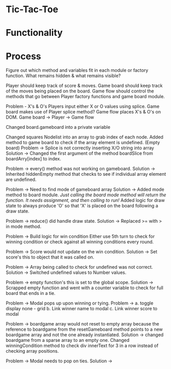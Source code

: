 # Tic-Tac-Toe

# Functionality

# Process
Figure out which method and variables fit in each module or factory function.
What remains hidden & what remains visible?

Player should keep track of score & moves.
Game board should keep track of the moves being placed on the board.
Game flow should control the methods that go between Player factory functions and game board module.

Problem - X's & O's
Players input either X or O values using splice.
Game board makes use of Player splice method?
Game flow places X's & O's on DOM.
Game board -> Player -> Game flow

Changed board.gameboard into a private variable

Changed squares Nodelist into an array to grab index of each node.
Added method to game board to check if the array element is undefined. (Empty board)
  Problem -> Splice is not correctly inserting X/O string into array
  Solution -> Changed the first argument of the method boardSlice from boardArry[index] to index.

  Problem -> every() method was not working on gameboard.
  Solution -> Inherited hiddenEmpty method that checks to see if individual array element are undefined.

  Problem -> Need to find mode of gameboard array
  Solution -> Added mode method to board module.
              *Just calling the board mode method will return the function. It needs assignment, and then calling to run!*
              Added logic for draw state to always produce 'O' so that 'X' is placed on the board following a draw state.

  Problem -> reduce() did handle draw state.
  Solution -> Replaced >= with > in mode method.

Problem -> Build logic for win condition
Either use 5th turn to check for winning condition or check against all winning conditions every round.

  Problem -> Score would not update on the win condition.
  Solution -> Set score's this to object that it was called on.

  Problem -> Array being called to check for undefined was not correct.
  Solution -> Switched undefined values to Number values.

  Problem -> empty function's this is set to the global scope.
  Solution -> Scrapped empty function and went with a counter variable to check for full board that ends in a tie.

Problem -> Modal pops up upon winning or tying.
  Problem -> a. toggle display none - grid
             b. Link winner name to modal
             c. Link winner score to modal

Problem -> boardgame array would not reset to empty array because the reference to boardgame from the resetGameboard method points to a new boardgame array and not the one already instantiated.
Solution -> changed boardgame from a sparse array to an empty one. Changed winningCondition method to check div innerText for 3 in a row instead of checking array positions.

Problem -> Modal needs to pop on ties.
Solution -> 

